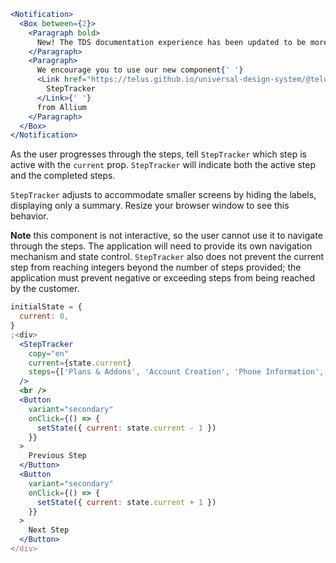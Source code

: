 ```jsx noeditor
<Notification>
  <Box between={2}>
    <Paragraph bold>
      New! The TDS documentation experience has been updated to be more performant!
    </Paragraph>
    <Paragraph>
      We encourage you to use our new component{' '}
      <Link href="https://telus.github.io/universal-design-system/@telus-uds/ds-allium/components/components/step-tracker">
        StepTracker
      </Link>{' '}
      from Allium
    </Paragraph>
  </Box>
</Notification>
```

As the user progresses through the steps, tell `StepTracker` which step is active with the `current` prop. `StepTracker`
will indicate both the active step and the completed steps.

`StepTracker` adjusts to accommodate smaller screens by hiding the labels, displaying only a summary. Resize your browser
window to see this behavior.

**Note** this component is not interactive, so the user cannot use it to navigate through the steps. The application will
need to provide its own navigation mechanism and state control. `StepTracker` also does not prevent the current step
from reaching integers beyond the number of steps provided; the application must prevent negative or exceeding
steps from being reached by the customer.

```jsx
initialState = {
  current: 0,
}
;<div>
  <StepTracker
    copy="en"
    current={state.current}
    steps={['Plans & Addons', 'Account Creation', 'Phone Information', 'Payment Setup', 'Submit']}
  />
  <br />
  <Button
    variant="secondary"
    onClick={() => {
      setState({ current: state.current - 1 })
    }}
  >
    Previous Step
  </Button>
  <Button
    variant="secondary"
    onClick={() => {
      setState({ current: state.current + 1 })
    }}
  >
    Next Step
  </Button>
</div>
```
